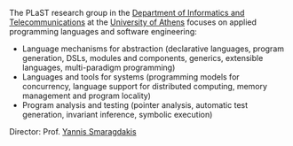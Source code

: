The PLaST research group in the
[Department of Informatics and Telecommunications](http://www.di.uoa.gr)
at the [University of Athens](http://www.uoa.gr) focuses on applied programming languages and software
engineering:

* Language mechanisms for abstraction (declarative languages, program
  generation, DSLs, modules and components, generics, extensible
  languages, multi-paradigm programming)
* Languages and tools for systems (programming models for concurrency,
  language support for distributed computing, memory management and
  program locality)
* Program analysis and testing (pointer analysis, automatic test
  generation, invariant inference, symbolic execution)

Director: Prof. [Yannis Smaragdakis](https://yanniss.github.io/)
